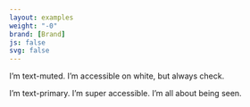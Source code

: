 ```yaml
---
layout: examples
weight: "-0"
brand: [Brand]
js: false
svg: false
---
```


<p class="text-muted">
	I&rsquo;m text-muted. I&rsquo;m accessible on white, but always check.
</p>

<p class="text-primary">
	I&rsquo;m text-primary. I&rsquo;m super accessible. I&rsquo;m all about being seen.
</p>